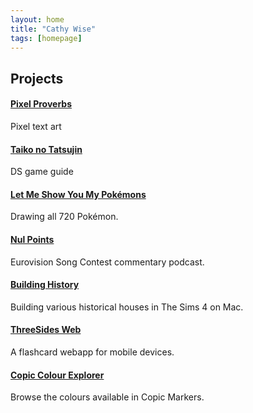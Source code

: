 ```yaml
---
layout: home
title: "Cathy Wise"
tags: [homepage]
---
```


## Projects

#### [Pixel Proverbs](/pixel-proverbs/)

Pixel text art

#### [Taiko no Tatsujin](/taiko-no-tatsujin/)

DS game guide

#### [Let Me Show You My Pokémons](http://lupiter.tumblr.com)

Drawing all 720 Pokémon.

#### [Nul Points](https://www.youtube.com/channel/UC6I3FoS8Y3oVsM8Z92eXegQ)

Eurovision Song Contest commentary podcast.

#### [Building History](https://www.youtube.com/playlist?list=PLZxzmAgtkINoe2K-CEt0M64N88it4FnwG)

Building various historical houses in The Sims 4 on Mac.

#### [ThreeSides Web](https://cathywise.net/ThreeSides)

A flashcard webapp for mobile devices.

#### [Copic Colour Explorer](https://cathywise.net/copic-colour-explorer/)

Browse the colours available in Copic Markers.
